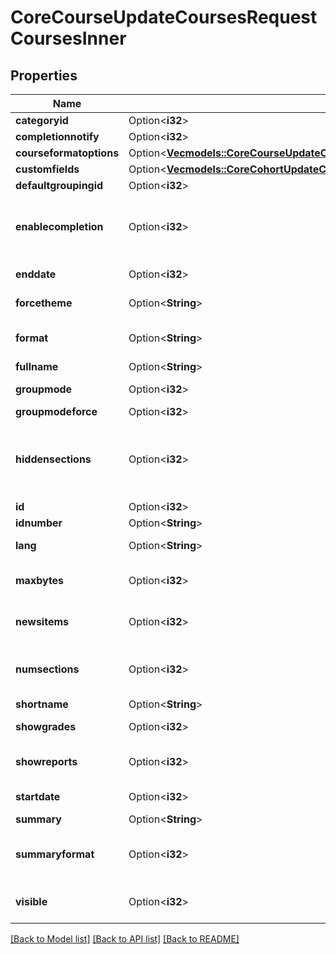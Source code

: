 # CoreCourseUpdateCoursesRequestCoursesInner

## Properties

Name | Type | Description | Notes
------------ | ------------- | ------------- | -------------
**categoryid** | Option<**i32**> | category id | [optional]
**completionnotify** | Option<**i32**> | 1: yes 0: no | [optional]
**courseformatoptions** | Option<[**Vec<models::CoreCourseUpdateCoursesRequestCoursesInnerCourseformatoptionsInner>**](core_course_update_courses_request_courses_inner_courseformatoptions_inner.md)> |  | [optional]
**customfields** | Option<[**Vec<models::CoreCohortUpdateCohortsRequestCohortsInnerCustomfieldsInner>**](core_cohort_update_cohorts_request_cohorts_inner_customfields_inner.md)> |  | [optional]
**defaultgroupingid** | Option<**i32**> | default grouping id | [optional]
**enablecompletion** | Option<**i32**> | Enabled, control via completion and activity settings. Disabled,                                         not shown in activity settings. | [optional]
**enddate** | Option<**i32**> | timestamp when the course end | [optional]
**forcetheme** | Option<**String**> | name of the force theme | [optional]
**format** | Option<**String**> | course format: weeks, topics, social, site,.. | [optional][default to null]
**fullname** | Option<**String**> | full name | [optional]
**groupmode** | Option<**i32**> | no group, separate, visible | [optional]
**groupmodeforce** | Option<**i32**> | 1: yes, 0: no | [optional]
**hiddensections** | Option<**i32**> | (deprecated, use courseformatoptions) How the hidden sections in the course are                                         displayed to students | [optional][default to null]
**id** | Option<**i32**> | ID of the course | [optional]
**idnumber** | Option<**String**> | id number | [optional]
**lang** | Option<**String**> | forced course language | [optional]
**maxbytes** | Option<**i32**> | largest size of file that can be uploaded into the course | [optional][default to null]
**newsitems** | Option<**i32**> | number of recent items appearing on the course page | [optional][default to null]
**numsections** | Option<**i32**> | (deprecated, use courseformatoptions) number of weeks/topics | [optional]
**shortname** | Option<**String**> | course short name | [optional]
**showgrades** | Option<**i32**> | 1 if grades are shown, otherwise 0 | [optional]
**showreports** | Option<**i32**> | are activity report shown (yes = 1, no =0) | [optional][default to null]
**startdate** | Option<**i32**> | timestamp when the course start | [optional]
**summary** | Option<**String**> | summary | [optional]
**summaryformat** | Option<**i32**> | summary format (1 = HTML, 0 = MOODLE, 2 = PLAIN, or 4 = MARKDOWN) | [optional]
**visible** | Option<**i32**> | 1: available to student, 0:not available | [optional]

[[Back to Model list]](../README.md#documentation-for-models) [[Back to API list]](../README.md#documentation-for-api-endpoints) [[Back to README]](../README.md)


